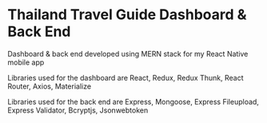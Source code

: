 # Thailand Travel Guide Dashboard & Back End

Dashboard & back end developed using MERN stack for my React Native mobile app

Libraries used for the dashboard are React, Redux, Redux Thunk, React Router, Axios, Materialize

Libraries used for the back end are Express, Mongoose, Express Fileupload, Express Validator, Bcryptjs, Jsonwebtoken
